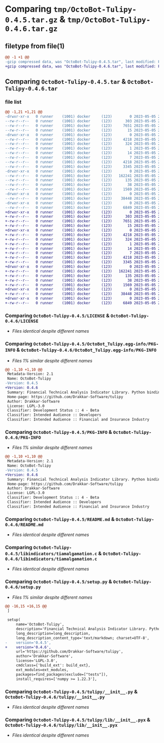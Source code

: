 # Comparing `tmp/OctoBot-Tulipy-0.4.5.tar.gz` & `tmp/OctoBot-Tulipy-0.4.6.tar.gz`

## filetype from file(1)

```diff
@@ -1 +1 @@
-gzip compressed data, was "OctoBot-Tulipy-0.4.5.tar", last modified: Fri May  5 22:25:02 2023, max compression
+gzip compressed data, was "OctoBot-Tulipy-0.4.6.tar", last modified: Fri May  5 22:42:14 2023, max compression
```

## Comparing `OctoBot-Tulipy-0.4.5.tar` & `OctoBot-Tulipy-0.4.6.tar`

### file list

```diff
@@ -1,21 +1,21 @@
-drwxr-xr-x   0 runner    (1001) docker     (123)        0 2023-05-05 22:25:02.772745 OctoBot-Tulipy-0.4.5/
--rw-r--r--   0 runner    (1001) docker     (123)      303 2023-05-05 22:24:47.000000 OctoBot-Tulipy-0.4.5/AUTHORS
--rw-r--r--   0 runner    (1001) docker     (123)     7651 2023-05-05 22:24:47.000000 OctoBot-Tulipy-0.4.5/LICENSE
--rw-r--r--   0 runner    (1001) docker     (123)       15 2023-05-05 22:24:47.000000 OctoBot-Tulipy-0.4.5/MANIFEST.in
-drwxr-xr-x   0 runner    (1001) docker     (123)        0 2023-05-05 22:25:02.768744 OctoBot-Tulipy-0.4.5/OctoBot_Tulipy.egg-info/
--rw-r--r--   0 runner    (1001) docker     (123)     4218 2023-05-05 22:25:02.000000 OctoBot-Tulipy-0.4.5/OctoBot_Tulipy.egg-info/PKG-INFO
--rw-r--r--   0 runner    (1001) docker     (123)      324 2023-05-05 22:25:02.000000 OctoBot-Tulipy-0.4.5/OctoBot_Tulipy.egg-info/SOURCES.txt
--rw-r--r--   0 runner    (1001) docker     (123)        1 2023-05-05 22:25:02.000000 OctoBot-Tulipy-0.4.5/OctoBot_Tulipy.egg-info/dependency_links.txt
--rw-r--r--   0 runner    (1001) docker     (123)       14 2023-05-05 22:25:02.000000 OctoBot-Tulipy-0.4.5/OctoBot_Tulipy.egg-info/requires.txt
--rw-r--r--   0 runner    (1001) docker     (123)        7 2023-05-05 22:25:02.000000 OctoBot-Tulipy-0.4.5/OctoBot_Tulipy.egg-info/top_level.txt
--rw-r--r--   0 runner    (1001) docker     (123)     4218 2023-05-05 22:25:02.772745 OctoBot-Tulipy-0.4.5/PKG-INFO
--rw-r--r--   0 runner    (1001) docker     (123)     3345 2023-05-05 22:24:47.000000 OctoBot-Tulipy-0.4.5/README.md
-drwxr-xr-x   0 runner    (1001) docker     (123)        0 2023-05-05 22:25:02.768744 OctoBot-Tulipy-0.4.5/libindicators/
--rw-r--r--   0 runner    (1001) docker     (123)   162241 2023-05-05 22:24:47.000000 OctoBot-Tulipy-0.4.5/libindicators/tiamalgamation.c
--rw-r--r--   0 runner    (1001) docker     (123)      135 2023-05-05 22:24:47.000000 OctoBot-Tulipy-0.4.5/pyproject.toml
--rw-r--r--   0 runner    (1001) docker     (123)       38 2023-05-05 22:25:02.772745 OctoBot-Tulipy-0.4.5/setup.cfg
--rw-r--r--   0 runner    (1001) docker     (123)     1569 2023-05-05 22:24:47.000000 OctoBot-Tulipy-0.4.5/setup.py
-drwxr-xr-x   0 runner    (1001) docker     (123)        0 2023-05-05 22:25:02.768744 OctoBot-Tulipy-0.4.5/tulipy/
--rw-r--r--   0 runner    (1001) docker     (123)    38448 2023-05-05 22:24:47.000000 OctoBot-Tulipy-0.4.5/tulipy/__init__.py
-drwxr-xr-x   0 runner    (1001) docker     (123)        0 2023-05-05 22:25:02.772745 OctoBot-Tulipy-0.4.5/tulipy/lib/
--rw-r--r--   0 runner    (1001) docker     (123)     6849 2023-05-05 22:24:47.000000 OctoBot-Tulipy-0.4.5/tulipy/lib/__init__.pyx
+drwxr-xr-x   0 runner    (1001) docker     (123)        0 2023-05-05 22:42:14.140939 OctoBot-Tulipy-0.4.6/
+-rw-r--r--   0 runner    (1001) docker     (123)      303 2023-05-05 22:42:00.000000 OctoBot-Tulipy-0.4.6/AUTHORS
+-rw-r--r--   0 runner    (1001) docker     (123)     7651 2023-05-05 22:42:00.000000 OctoBot-Tulipy-0.4.6/LICENSE
+-rw-r--r--   0 runner    (1001) docker     (123)       15 2023-05-05 22:42:00.000000 OctoBot-Tulipy-0.4.6/MANIFEST.in
+drwxr-xr-x   0 runner    (1001) docker     (123)        0 2023-05-05 22:42:14.140939 OctoBot-Tulipy-0.4.6/OctoBot_Tulipy.egg-info/
+-rw-r--r--   0 runner    (1001) docker     (123)     4218 2023-05-05 22:42:14.000000 OctoBot-Tulipy-0.4.6/OctoBot_Tulipy.egg-info/PKG-INFO
+-rw-r--r--   0 runner    (1001) docker     (123)      324 2023-05-05 22:42:14.000000 OctoBot-Tulipy-0.4.6/OctoBot_Tulipy.egg-info/SOURCES.txt
+-rw-r--r--   0 runner    (1001) docker     (123)        1 2023-05-05 22:42:14.000000 OctoBot-Tulipy-0.4.6/OctoBot_Tulipy.egg-info/dependency_links.txt
+-rw-r--r--   0 runner    (1001) docker     (123)       14 2023-05-05 22:42:14.000000 OctoBot-Tulipy-0.4.6/OctoBot_Tulipy.egg-info/requires.txt
+-rw-r--r--   0 runner    (1001) docker     (123)        7 2023-05-05 22:42:14.000000 OctoBot-Tulipy-0.4.6/OctoBot_Tulipy.egg-info/top_level.txt
+-rw-r--r--   0 runner    (1001) docker     (123)     4218 2023-05-05 22:42:14.140939 OctoBot-Tulipy-0.4.6/PKG-INFO
+-rw-r--r--   0 runner    (1001) docker     (123)     3345 2023-05-05 22:42:00.000000 OctoBot-Tulipy-0.4.6/README.md
+drwxr-xr-x   0 runner    (1001) docker     (123)        0 2023-05-05 22:42:14.140939 OctoBot-Tulipy-0.4.6/libindicators/
+-rw-r--r--   0 runner    (1001) docker     (123)   162241 2023-05-05 22:42:00.000000 OctoBot-Tulipy-0.4.6/libindicators/tiamalgamation.c
+-rw-r--r--   0 runner    (1001) docker     (123)      135 2023-05-05 22:42:00.000000 OctoBot-Tulipy-0.4.6/pyproject.toml
+-rw-r--r--   0 runner    (1001) docker     (123)       38 2023-05-05 22:42:14.140939 OctoBot-Tulipy-0.4.6/setup.cfg
+-rw-r--r--   0 runner    (1001) docker     (123)     1569 2023-05-05 22:42:00.000000 OctoBot-Tulipy-0.4.6/setup.py
+drwxr-xr-x   0 runner    (1001) docker     (123)        0 2023-05-05 22:42:14.140939 OctoBot-Tulipy-0.4.6/tulipy/
+-rw-r--r--   0 runner    (1001) docker     (123)    38448 2023-05-05 22:42:00.000000 OctoBot-Tulipy-0.4.6/tulipy/__init__.py
+drwxr-xr-x   0 runner    (1001) docker     (123)        0 2023-05-05 22:42:14.140939 OctoBot-Tulipy-0.4.6/tulipy/lib/
+-rw-r--r--   0 runner    (1001) docker     (123)     6849 2023-05-05 22:42:00.000000 OctoBot-Tulipy-0.4.6/tulipy/lib/__init__.pyx
```

### Comparing `OctoBot-Tulipy-0.4.5/LICENSE` & `OctoBot-Tulipy-0.4.6/LICENSE`

 * *Files identical despite different names*

### Comparing `OctoBot-Tulipy-0.4.5/OctoBot_Tulipy.egg-info/PKG-INFO` & `OctoBot-Tulipy-0.4.6/OctoBot_Tulipy.egg-info/PKG-INFO`

 * *Files 1% similar despite different names*

```diff
@@ -1,10 +1,10 @@
 Metadata-Version: 2.1
 Name: OctoBot-Tulipy
-Version: 0.4.5
+Version: 0.4.6
 Summary: Financial Technical Analysis Indicator Library. Python bindings for https://github.com/TulipCharts/tulipindicators
 Home-page: https://github.com/Drakkar-Software/tulipy
 Author: Drakkar-Software
 License: LGPL-3.0
 Classifier: Development Status :: 4 - Beta
 Classifier: Intended Audience :: Developers
 Classifier: Intended Audience :: Financial and Insurance Industry
```

### Comparing `OctoBot-Tulipy-0.4.5/PKG-INFO` & `OctoBot-Tulipy-0.4.6/PKG-INFO`

 * *Files 1% similar despite different names*

```diff
@@ -1,10 +1,10 @@
 Metadata-Version: 2.1
 Name: OctoBot-Tulipy
-Version: 0.4.5
+Version: 0.4.6
 Summary: Financial Technical Analysis Indicator Library. Python bindings for https://github.com/TulipCharts/tulipindicators
 Home-page: https://github.com/Drakkar-Software/tulipy
 Author: Drakkar-Software
 License: LGPL-3.0
 Classifier: Development Status :: 4 - Beta
 Classifier: Intended Audience :: Developers
 Classifier: Intended Audience :: Financial and Insurance Industry
```

### Comparing `OctoBot-Tulipy-0.4.5/README.md` & `OctoBot-Tulipy-0.4.6/README.md`

 * *Files identical despite different names*

### Comparing `OctoBot-Tulipy-0.4.5/libindicators/tiamalgamation.c` & `OctoBot-Tulipy-0.4.6/libindicators/tiamalgamation.c`

 * *Files identical despite different names*

### Comparing `OctoBot-Tulipy-0.4.5/setup.py` & `OctoBot-Tulipy-0.4.6/setup.py`

 * *Files 1% similar despite different names*

```diff
@@ -16,15 +16,15 @@
 ]
 
 setup(
     name='OctoBot-Tulipy',
     description='Financial Technical Analysis Indicator Library. Python bindings for https://github.com/TulipCharts/tulipindicators',
     long_description=long_description,
     long_description_content_type='text/markdown; charset=UTF-8',
-    version='0.4.5',
+    version='0.4.6',
     url='https://github.com/Drakkar-Software/tulipy',
     author='Drakkar-Software',
     license='LGPL-3.0',
     cmdclass={'build_ext': build_ext},
     ext_modules=ext_modules,
     packages=find_packages(exclude=["tests"]),
     install_requires=['numpy >= 1.22.3'],
```

### Comparing `OctoBot-Tulipy-0.4.5/tulipy/__init__.py` & `OctoBot-Tulipy-0.4.6/tulipy/__init__.py`

 * *Files identical despite different names*

### Comparing `OctoBot-Tulipy-0.4.5/tulipy/lib/__init__.pyx` & `OctoBot-Tulipy-0.4.6/tulipy/lib/__init__.pyx`

 * *Files identical despite different names*

